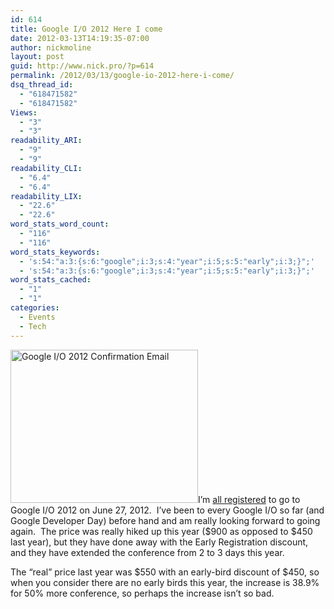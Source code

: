 ```yaml
---
id: 614
title: Google I/O 2012 Here I come
date: 2012-03-13T14:19:35-07:00
author: nickmoline
layout: post
guid: http://www.nick.pro/?p=614
permalink: /2012/03/13/google-io-2012-here-i-come/
dsq_thread_id:
  - "618471582"
  - "618471582"
Views:
  - "3"
  - "3"
readability_ARI:
  - "9"
  - "9"
readability_CLI:
  - "6.4"
  - "6.4"
readability_LIX:
  - "22.6"
  - "22.6"
word_stats_word_count:
  - "116"
  - "116"
word_stats_keywords:
  - 's:54:"a:3:{s:6:"google";i:3;s:4:"year";i:5;s:5:"early";i:3;}";'
  - 's:54:"a:3:{s:6:"google";i:3;s:4:"year";i:5;s:5:"early";i:3;}";'
word_stats_cached:
  - "1"
  - "1"
categories:
  - Events
  - Tech
---
```

[<img class="alignright size-medium wp-image-615" title="Google I/O 2012 Confirmation Email" alt="Google I/O 2012 Confirmation Email" src="https://i0.wp.com/www.nick.pro/wp-content/uploads/2012/03/squg-300x245.png?resize=300%2C245&#038;ssl=1" width="300" height="245" data-recalc-dims="1" />](https://i2.wp.com/www.nick.pro/wp-content/uploads/2012/03/squg.png?ssl=1)I&#8217;m <a href="http://twitter.com/#!/NickMoline/status/179678092858630144" target="_blank">all registered</a> to go to Google I/O 2012 on June 27, 2012.  I&#8217;ve been to every Google I/O so far (and Google Developer Day) before hand and am really looking forward to going again.  The price was really hiked up this year ($900 as opposed to $450 last year), but they have done away with the Early Registration discount, and they have extended the conference from 2 to 3 days this year.

The &#8220;real&#8221; price last year was $550 with an early-bird discount of $450, so when you consider there are no early birds this year, the increase is 38.9% for 50% more conference, so perhaps the increase isn&#8217;t so bad.